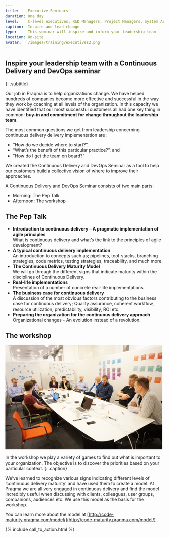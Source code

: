 ```yaml
---
title:    Executive Seminars
duration: One day
level:    C-level executives, R&D Managers, Project Managers, System Architects, and Test-, Build- & Configuration Managers and senior technologists
caption:  Inspire and lead change
type:     This seminar will inspire and inform your leadership team
location: On-site
avatar:   /images/training/executives2.png
---
```


## Inspire your leadership team with a Continuous Delivery and DevOps seminar
{: .subtitle}

Our job in Praqma is to help organizations change.  We have helped hundreds of companies become more effective and successful in the way they work by coaching at all levels of the organization.  In this capacity we have identified that our most successful customers all had one key thing in common: **buy-in and commitment for change throughout the leadership team**.

The most common questions we get from leadership concerning continuous delivery delivery implementation are :

 - “How do we decide where to start?”,
 - “What’s the benefit of this particular practice?”, and
 - "How do I get the team on board?"



We created the Continuous Delivery and DevOps Seminar as a tool to help our customers  build a collective vision of where to improve their approaches.

A Continuous Delivery and DevOps Seminar consists of two main parts:

* Morning: The Pep Talk
* Afternoon: The workshop

## The Pep Talk

 - **Introduction to continuous delivery – A pragmatic implementation of agile principles** <br> What is continuous delivery and what’s the link to the principles of agile development?
 - **A typical continuous delivery implementation** <br>
An introduction to concepts such as; pipelines, tool-stacks, branching strategies, code metrics, testing strategies, traceability, and much more.
 - **The Continuous Delivery Maturity Model** <br>
We will go through the different signs that indicate maturity within the disciplines of Continuous Delivery.
 - **Real-life implementations** <br>
Presentation of a number of concrete real-life implementations.
 - **The business case for continuous delivery** <br>
A discussion of the most obvious factors contributing to the business case for continuous delivery; Quality assurance, coherent workflow, resource utilization, predictability, visibility, ROI etc.
 - **Preparing the organization for the continuous delivery approach** <br>
Organizational changes - An evolution instead of a revolution.

## The workshop
<img src="/images/services/assessment.JPG" alt="The workshop" style="width: 500px;"/>

In the workshop we play a variety of games to find out what is important to your organization.  The objective is to discover the priorities based on your particular context.
{: .caption}

We’ve learned to recognize various signs indicating different levels of ‘continuous delivery maturity’ and have used them to create a model.
At Praqma we are all very engaged in continuous delivery and find the model incredibly useful when discussing with clients, colleagues, user groups, companions, audiences etc.  We use this model as the basis for the workshop.

You can learn more about the model at [http://code-maturity.praqma.com/model/](http://code-maturity.praqma.com/model/)

{% include call_to_action.html %}

